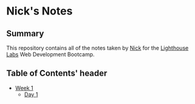 # Nick's Notes

## Summary

This repository contains all of the notes taken by [Nick](https://github.com/nnewburg) for the [Lighthouse Labs](https://web.compass.lighthouselabs.ca/days/today) Web Development Bootcamp.


## Table of Contents' header
* [Week 1](/Week_1)
  * [Day 1](/Week_1/Day_1)